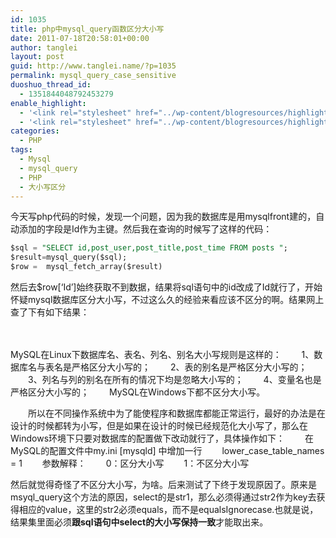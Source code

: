 ```yaml
---
id: 1035
title: php中mysql_query函数区分大小写
date: 2011-07-18T20:58:01+00:00
author: tanglei
layout: post
guid: http://www.tanglei.name/?p=1035
permalink: mysql_query_case_sensitive
duoshuo_thread_id:
  - 1351844048792453279
enable_highlight:
  - '<link rel="stylesheet" href="../wp-content/blogresources/highlightconfig/highlight.default.min.css"><script src="../wp-content/blogresources/highlightconfig/jquery-2.1.4.min.js"></script><script src="../wp-content/blogresources/highlightconfig/enable_highlight.js"></script>'
  - '<link rel="stylesheet" href="../wp-content/blogresources/highlightconfig/highlight.default.min.css"><script src="../wp-content/blogresources/highlightconfig/jquery-2.1.4.min.js"></script><script src="../wp-content/blogresources/highlightconfig/enable_highlight.js"></script>'
categories:
  - PHP
tags:
  - Mysql
  - mysql_query
  - PHP
  - 大小写区分
---
```

今天写php代码的时候，发现一个问题，因为我的数据库是用mysqlfront建的，自动添加的字段是Id作为主键。然后我在查询的时候写了这样的代码：

```sql
$sql = "SELECT id,post_user,post_title,post_time FROM posts ";
$result=mysql_query($sql);
$row =  mysql_fetch_array($result)
```

然后去$row[&#8216;Id&#8217;]始终获取不到数据，结果将sql语句中的id改成了Id就行了，开始怀疑mysql数据库区分大小写，不过这么久的经验来看应该不区分的啊。结果网上查了下有如下结果：
  
　 

>
MySQL在Linux下数据库名、表名、列名、别名大小写规则是这样的：
　　1、数据库名与表名是严格区分大小写的；
　　2、表的别名是严格区分大小写的；
　　3、列名与列的别名在所有的情况下均是忽略大小写的；
　　4、变量名也是严格区分大小写的；
　　MySQL在Windows下都不区分大小写。

　　所以在不同操作系统中为了能使程序和数据库都能正常运行，最好的办法是在设计的时候都转为小写，但是如果在设计的时候已经规范化大小写了，那么在Windows环境下只要对数据库的配置做下改动就行了，具体操作如下：
　　在MySQL的配置文件中my.ini [mysqld] 中增加一行
　　lower_case_table_names = 1
　　参数解释：
　　0：区分大小写
　　1：不区分大小写

然后就觉得奇怪了不区分大小写，为啥。后来测试了下终于发现原因了。原来是msyql_query这个方法的原因，select的是str1，那么必须得通过str2作为key去获得相应的value，这里的str2必须equals，而不是equalsIgnorecase.也就是说，结果集里面必须**跟sql语句中select的大小写保持一致**才能取出来。
